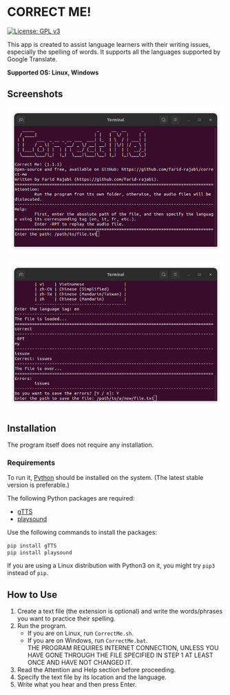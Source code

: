 # CORRECT ME!

[![License: GPL v3](https://img.shields.io/badge/License-GPLv3-blue.svg)](https://www.gnu.org/licenses/gpl-3.0)

This app is created to assist language learners with their writing issues, especially the spelling of words. It supports all the languages supported by Google Translate.

**Supported OS: Linux, Windows**

## Screenshots

![](./screenshots/1.png)

![](./screenshots/2.png)

## Installation

The program itself does not require any installation.

### Requirements

To run it, [Python](https://www.python.org) should be installed on the system. (The latest stable version is preferable.)

The following Python packages are required:

- [gTTS](https://pypi.org/project/gTTS)
- [playsound](https://pypi.org/project/playsound)

Use the following commands to install the packages:

```
pip install gTTS
pip install playsound
```

If you are using a Linux distribution with Python3 on it, you might try `pip3` instead of `pip`.

## How to Use

1. Create a text file (the extension is optional) and write the words/phrases you want to practice their spelling.
2. Run the program.
    - If you are on Linux, run `CorrectMe.sh`.
    - If you are on Windows, run `CorrectMe.bat`. \
    THE PROGRAM REQUIRES INTERNET CONNECTION, UNLESS YOU HAVE GONE THROUGH THE FILE SPECIFIED IN STEP 1 AT LEAST ONCE AND HAVE NOT CHANGED IT.
3. Read the Attention and Help section before proceeding.
4. Specify the text file by its location and the language.
5. Write what you hear and then press Enter.
